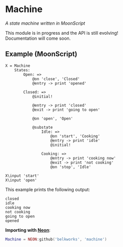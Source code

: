 
# Machine
*A state machine written in MoonScript*  

This module is in progress and the API is still evolving!  
Documentation will come soon.

## Example (MoonScript)

```moonscript
X = Machine
    States:
        Open: =>
            @on 'close', 'Closed'
            @entry -> print 'opened'

        Closed: =>
            @initial!

            @entry -> print 'closed'
            @exit -> print 'going to open'

            @on 'open', 'Open'

            @substate
                Idle: =>
                    @on 'start', 'Cooking'
                    @entry -> print 'idle'
                    @initial!

                Cooking: =>
                    @entry -> print 'cooking now'
                    @exit -> print 'not cooking'
                    @on 'stop', 'Idle'

X\input 'start'
X\input 'open'
```

This example prints the following output:

```
closed
idle
cooking now
not cooking
going to open
opened
```

**Importing with [Neon](https://github.com/Belkworks/NEON)**:
```lua
Machine = NEON:github('belkworks', 'machine')
```
